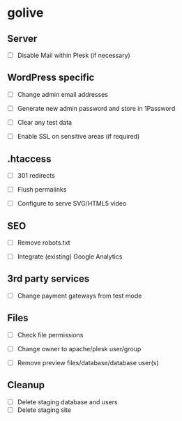 # golive


## Server

- [ ] Disable Mail within Plesk (if necessary)


## WordPress specific

- [ ] Change admin email addresses
- [ ] Generate new admin password and store in 1Password
- [ ] Clear any test data
- [ ] Enable SSL on sensitive areas (if required)


## .htaccess

- [ ] 301 redirects
- [ ] Flush permalinks
- [ ] Configure to serve SVG/HTML5 video


## SEO

- [ ] Remove robots.txt
- [ ] Integrate (existing) Google Analytics


## 3rd party services

- [ ] Change payment gateways from test mode


## Files

- [ ] Check file permissions
- [ ] Change owner to apache/plesk user/group
- [ ] Remove preview files/database/database user(s)


## Cleanup

- [ ] Delete staging database and users
- [ ] Delete staging site
